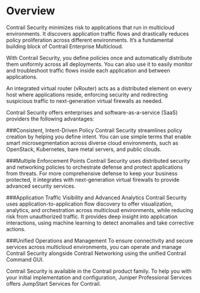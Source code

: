 # Overview

Contrail Security minimizes risk to applications that run in multicloud environments. It discovers application traffic flows and drastically reduces policy proliferation across different environments. It’s a fundamental building block of Contrail Enterprise Multicloud.

With Contrail Security, you define policies once and automatically distribute them uniformly across all deployments. You can also use it to easily monitor and troubleshoot traffic flows inside each application and between applications.

An integrated virtual router (vRouter) acts as a distributed element on every host where applications reside, enforcing security and redirecting suspicious traffic to next-generation virtual firewalls as needed.

Contrail Security offers enterprises and software-as-a-service (SaaS) providers the following advantages:

###Consistent, Intent-Driven Policy
Contrail Security streamlines policy creation by helping you define intent. You can use simple terms that enable smart microsegmentation across diverse cloud environments, such as OpenStack, Kubernetes, bare metal servers, and public clouds.

###Multiple Enforcement Points
Contrail Security uses distributed security and networking policies to orchestrate defense and protect applications from threats. For more comprehensive defense to keep your business protected, it integrates with next-generation virtual firewalls to provide advanced security services.

###Application Traffic Visibility and Advanced Analytics
Contrail Security uses application-to-application flow discovery to offer visualization, analytics, and orchestration across multicloud environments, while reducing risk from unauthorized traffic. It provides deep insight into application interactions, using machine learning to detect anomalies and take corrective actions.

###Unified Operations and Management
To ensure connectivity and secure services across multicloud environments, you can operate and manage Contrail Security alongside Contrail Networking using the unified Contrail Command GUI.

Contrail Security is available in the Contrail product family. To help you with your initial implementation and configuration, Juniper Professional Services offers JumpStart Services for Contrail.








